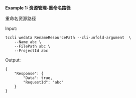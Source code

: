 **Example 1: 资源管理-重命名路径**

重命名资源路径

Input: 

```
tccli wedata RenameResourcePath --cli-unfold-argument  \
    --Name abc \
    --FilePath abc \
    --ProjectId abc
```

Output: 
```
{
    "Response": {
        "Data": true,
        "RequestId": "abc"
    }
}
```


